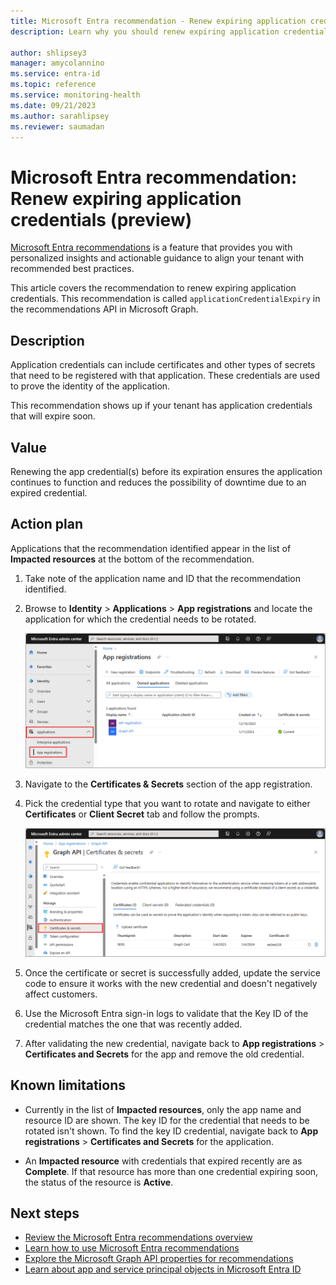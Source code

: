 ```yaml
---
title: Microsoft Entra recommendation - Renew expiring application credentials (preview)
description: Learn why you should renew expiring application credentials.

author: shlipsey3
manager: amycolannino
ms.service: entra-id
ms.topic: reference
ms.service: monitoring-health
ms.date: 09/21/2023
ms.author: sarahlipsey
ms.reviewer: saumadan
---
```

# Microsoft Entra recommendation: Renew expiring application credentials (preview)
[Microsoft Entra recommendations](overview-recommendations.md) is a feature that provides you with personalized insights and actionable guidance to align your tenant with recommended best practices.

This article covers the recommendation to renew expiring application credentials. This recommendation is called `applicationCredentialExpiry` in the recommendations API in Microsoft Graph. 

## Description

Application credentials can include certificates and other types of secrets that need to be registered with that application. These credentials are used to prove the identity of the application.

This recommendation shows up if your tenant has application credentials that will expire soon. 

## Value 

Renewing the app credential(s) before its expiration ensures the application continues to function and reduces the possibility of downtime due to an expired credential.

## Action plan

Applications that the recommendation identified appear in the list of **Impacted resources** at the bottom of the recommendation. 

1. Take note of the application name and ID that the recommendation identified.
1. Browse to **Identity** > **Applications** > **App registrations** and locate the application for which the credential needs to be rotated.

    ![Screenshot of the Microsoft Entra app registration page.](media/recommendation-renew-expiring-application-credential/app-registrations-list.png)

1. Navigate to the **Certificates & Secrets** section of the app registration.
1. Pick the credential type that you want to rotate and navigate to either **Certificates** or **Client Secret** tab and follow the prompts.

    ![Screenshot of the Certificates and secrets section of Microsoft Entra ID.](media/recommendation-renew-expiring-application-credential/app-certificates-secrets.png)

1. Once the certificate or secret is successfully added, update the service code to ensure it works with the new credential and doesn't negatively affect customers.
1. Use the Microsoft Entra sign-in logs to validate that the Key ID of the credential matches the one that was recently added.
1. After validating the new credential, navigate back to **App registrations** > **Certificates and Secrets** for the app and remove the old credential.
 
## Known limitations

- Currently in the list of **Impacted resources**, only the app name and resource ID are shown. The key ID for the credential that needs to be rotated isn't shown. To find the key ID credential, navigate back to **App registrations** > **Certificates and Secrets** for the application. 

- An **Impacted resource** with credentials that expired recently are as **Complete**. If that resource has more than one credential expiring soon, the status of the resource is **Active**.

## Next steps

- [Review the Microsoft Entra recommendations overview](overview-recommendations.md)
- [Learn how to use Microsoft Entra recommendations](howto-use-recommendations.md)
- [Explore the Microsoft Graph API properties for recommendations](/graph/api/resources/recommendation)
- [Learn about app and service principal objects in Microsoft Entra ID](~/identity-platform/app-objects-and-service-principals.md)
